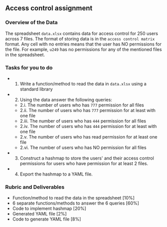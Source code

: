 ## Access control assignment 

### Overview of the Data

The spreadsheet `data.xlsx` contains data for access control for 250 users across 7 files. The format of storing data is in the `access control matrix` format. Any cell with no entries means that the user has NO permissions for the file. For example, `u249` has no permissions for any of the mentioned files in the spreadsheet. 

### Tasks for you to do 

- 1. Write a function/method to read the data in `data.xlsx` using a standard library 
- 2. Using the data answer the following queries: 
  - 2.i. The number of users who has `777` permission for all files
  - 2.ii. The number of users who has `777` permission for at least with one file   
  - 2.iii. The number of users who has `444` permission for all files
  - 2.iv. The number of users who has `444` permission for at least with one file    
  - 2.v. The number of users who has read permission for at least one file
  - 2.vi. The number of users who has NO permission for all files      
- 3. Construct a hashmap to store the users' and their access control permissions for users who have permission for at least 2 files. 
- 4. Export the hashmap to a YAML file.  


### Rubric and Deliverables 

- Function/method to read the data in the spreadsheet [10%]
- 6 separate functions/methods to answer the 6 queries [60%]
- Code to implement hashmap [20%]
- Generated YAML file [2%]
- Code to generate YAML file [8%]